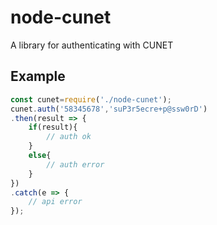 # node-cunet
A library for authenticating with CUNET

Example
-------
```javascript
const cunet=require('./node-cunet');
cunet.auth('58345678','suP3r5ecre+p@ssw0rD')
.then(result => {
    if(result){
        // auth ok
    }
    else{
        // auth error
    }
})
.catch(e => {
    // api error
});
```
